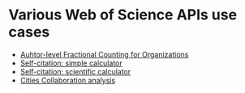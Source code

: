 # Various Web of Science APIs use cases

* [Auhtor-level Fractional Counting for Organizations](/author-level_fractional_counting_for_organizations/)
* [Self-citation: simple calculator](/researcherid-based_h-index_excluding_self-citations/)
* [Self-citation: scientific calculator](/various_types_of_self_citation/)
* [Cities Collaboration analysis](/cities_collaborations_analysis/)